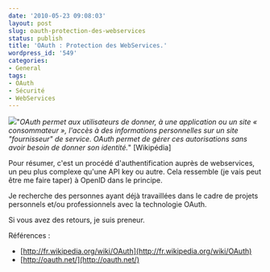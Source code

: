 ```yaml
---
date: '2010-05-23 09:08:03'
layout: post
slug: oauth-protection-des-webservices
status: publish
title: 'OAuth : Protection des WebServices.'
wordpress_id: '549'
categories:
- General
tags:
- OAuth
- Sécurité
- WebServices
---
```


[![](http://www.zenithar.org/wp-content/uploads/2010/05/My-Endpoints.png)](http://www.zenithar.org/wp-content/uploads/2010/05/My-Endpoints.png)"_OAuth permet aux utilisateurs de donner, à une application ou un site « consommateur », l'accès à des informations personnelles sur un site "fournisseur" de service. OAuth permet de gérer ces autorisations sans avoir besoin de donner son identité._" [Wikipédia]

Pour résumer, c'est un procédé d'authentification auprès de webservices, un peu plus complexe qu'une API key ou autre. Cela ressemble (je vais peut être me faire taper) à OpenID dans le principe.

Je recherche des personnes ayant déjà travaillées dans le cadre de projets personnels et/ou professionnels avec la technologie OAuth.

Si vous avez des retours, je suis preneur.

Références :

  * [http://fr.wikipedia.org/wiki/OAuth](http://fr.wikipedia.org/wiki/OAuth)
  * [http://oauth.net/](http://oauth.net/)





